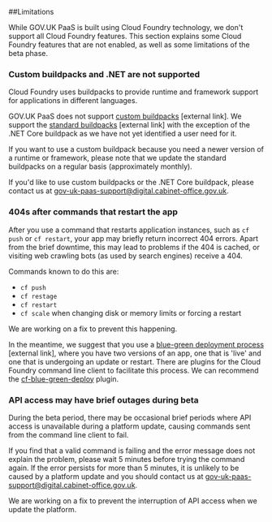 ##Limitations

While GOV.UK PaaS is built using Cloud Foundry technology, we don't support all Cloud Foundry features. This section explains some Cloud Foundry features that are not enabled, as well as some limitations of the beta phase.

### Custom buildpacks and .NET are not supported

Cloud Foundry uses buildpacks to provide runtime and framework support for applications in different languages. 

GOV.UK PaaS does not support [custom buildpacks](https://docs.cloudfoundry.org/buildpacks/custom.html) [external link]. We support the [standard buildpacks](https://docs.cloudfoundry.org/buildpacks/) [external link] with the exception of the .NET Core buildpack as we have not yet identified a user need for it.

If you want to use a custom buildpack because you need a newer version of a runtime or framework, please note that we update the standard buildpacks on a regular basis (approximately monthly).

If you'd like to use custom buildpacks or the .NET Core buildpack, please contact us at [gov-uk-paas-support@digital.cabinet-office.gov.uk](mailto:gov-uk-paas-support@digital.cabinet-office.gov.uk).

### 404s after commands that restart the app

After you use a command that restarts application instances, such as ``cf push`` or ``cf restart``, your app may briefly return incorrect 404 errors. Apart from the brief downtime, this may lead to problems if the 404 is cached, or visiting web crawling bots (as used by search engines) receive a 404.

Commands known to do this are:

- ``cf push``
- ``cf restage``
- ``cf restart``
- ``cf scale`` when changing disk or memory limits or forcing a restart

We are working on a fix to prevent this happening.

In the meantime, we suggest that you use a [blue-green deployment process](https://docs.cloudfoundry.org/devguide/deploy-apps/blue-green.html) [external link], where you have two versions of an app, one that is 'live' and one that is undergoing an update or restart. There are plugins for the Cloud Foundry command line client to facilitate this process. We can recommend the [cf-blue-green-deploy](https://github.com/bluemixgaragelondon/cf-blue-green-deploy) plugin.

### API access may have brief outages during beta

During the beta period, there may be occasional brief periods where API access is unavailable during a platform update, causing commands sent from the command line client to fail. 

If you find that a valid command is failing and the error message does not explain the problem, please wait 5 minutes before trying the command again. If the error persists for more than 5 minutes, it is unlikely to be caused by a platform update and you should contact us at [gov-uk-paas-support@digital.cabinet-office.gov.uk](mailto:gov-uk-paas-support@digital.cabinet-office.gov.uk).  

We are working on a fix to prevent the interruption of API access when we update the platform.
